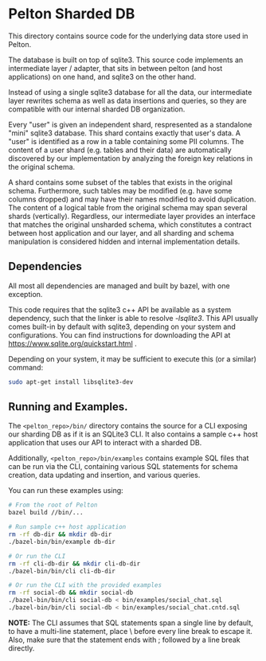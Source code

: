 # Pelton Sharded DB

This directory contains source code for the underlying data store used in
Pelton.

The database is built on top of sqlite3. This source code implements an
intermediate layer / adapter, that sits in between pelton (and host
applications) on one hand, and sqlite3 on the other hand.

Instead of using a single sqlite3 database for all the data, our
intermediate layer rewrites schema as well as data insertions and queries, so
they are compatible with our internal sharded DB organization.

Every "user" is given an independent shard, respresented as a standalone "mini"
sqlite3 database. This shard contains exactly that user's data. A "user" is
identified as a row in a table containing some PII columns. The content of a
user shard (e.g. tables and their data) are automatically discovered by our
implementation by analyzing the foreign key relations in the original schema.

A shard contains some subset of the tables that exists in the original schema.
Furthermore, such tables may be modified (e.g. have some columns dropped) and
may have their names modified to avoid duplication. The content of a logical
table from the original schema may span several shards (vertically). Regardless,
our intermediate layer provides an interface that matches the original unsharded
schema, which constitutes a contract between host application and our layer, and
all sharding and schema manipulation is considered hidden and internal
implementation details.

## Dependencies

All most all dependencies are managed and built by bazel, with one exception.

This code requires that the sqlite3 c++ API be available as a system dependency,
such that the linker is able to resolve *-lsqlite3*. This API usually comes
built-in by default with sqlite3, depending on your system and configurations.
You can find instructions for downloading the API at
https://www.sqlite.org/quickstart.html .

Depending on your system, it may be sufficient to execute this (or a similar)
command:
```bash
sudo apt-get install libsqlite3-dev
```

## Running and Examples.

The `<pelton_repo>/bin/` directory contains the source for a CLI exposing
our sharding DB as if it is an SQLite3 CLI. It also contains a sample c++
host application that uses our API to interact with a sharded DB.

Additionally, `<pelton_repo>/bin/examples` contains example SQL files that can
be run via the CLI, containing various SQL statements for schema creation,
data updating and insertion, and various queries.

You can run these examples using:
```bash
# From the root of Pelton
bazel build //bin/...

# Run sample c++ host application
rm -rf db-dir && mkdir db-dir
./bazel-bin/bin/example db-dir

# Or run the CLI
rm -rf cli-db-dir && mkdir cli-db-dir
./bazel-bin/bin/cli cli-db-dir

# Or run the CLI with the provided examples
rm -rf social-db && mkdir social-db
./bazel-bin/bin/cli social-db < bin/examples/social_chat.sql
./bazel-bin/bin/cli social-db < bin/examples/social_chat.cntd.sql
```

**NOTE:** The CLI assumes that SQL statements span a single line by default, to
have a multi-line statement, place \ before every line break to escape it. Also,
make sure that the statement ends with ; followed by a line break directly.

